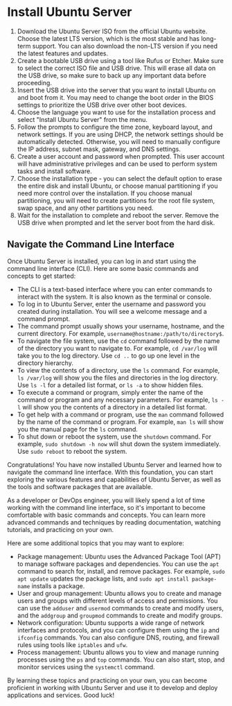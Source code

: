 # Install Ubuntu Server

1. Download the Ubuntu Server ISO from the official Ubuntu website. Choose the latest LTS version, which is the most stable and has long-term support. You can also download the non-LTS version if you need the latest features and updates.
2. Create a bootable USB drive using a tool like Rufus or Etcher. Make sure to select the correct ISO file and USB drive. This will erase all data on the USB drive, so make sure to back up any important data before proceeding.
3. Insert the USB drive into the server that you want to install Ubuntu on and boot from it. You may need to change the boot order in the BIOS settings to prioritize the USB drive over other boot devices.
4. Choose the language you want to use for the installation process and select "Install Ubuntu Server" from the menu.
5. Follow the prompts to configure the time zone, keyboard layout, and network settings. If you are using DHCP, the network settings should be automatically detected. Otherwise, you will need to manually configure the IP address, subnet mask, gateway, and DNS settings.
6. Create a user account and password when prompted. This user account will have administrative privileges and can be used to perform system tasks and install software.
7. Choose the installation type - you can select the default option to erase the entire disk and install Ubuntu, or choose manual partitioning if you need more control over the installation. If you choose manual partitioning, you will need to create partitions for the root file system, swap space, and any other partitions you need.
8. Wait for the installation to complete and reboot the server. Remove the USB drive when prompted and let the server boot from the hard disk.

## Navigate the Command Line Interface

Once Ubuntu Server is installed, you can log in and start using the command line interface (CLI). Here are some basic commands and concepts to get started:

* The CLI is a text-based interface where you can enter commands to interact with the system. It is also known as the terminal or console.
* To log in to Ubuntu Server, enter the username and password you created during installation. You will see a welcome message and a command prompt.
* The command prompt usually shows your username, hostname, and the current directory. For example, `username@hostname:/path/to/directory$`.
* To navigate the file system, use the `cd` command followed by the name of the directory you want to navigate to. For example, `cd /var/log` will take you to the log directory. Use `cd ..` to go up one level in the directory hierarchy.
* To view the contents of a directory, use the `ls` command. For example, `ls /var/log` will show you the files and directories in the log directory. Use `ls -l` for a detailed list format, or `ls -a` to show hidden files.
* To execute a command or program, simply enter the name of the command or program and any necessary parameters. For example, `ls -l` will show you the contents of a directory in a detailed list format.
* To get help with a command or program, use the `man` command followed by the name of the command or program. For example, `man ls` will show you the manual page for the `ls` command.
* To shut down or reboot the system, use the `shutdown` command. For example, `sudo shutdown -h now` will shut down the system immediately. Use `sudo reboot` to reboot the system.

Congratulations! You have now installed Ubuntu Server and learned how to navigate the command line interface. With this foundation, you can start exploring the various features and capabilities of Ubuntu Server, as well as the tools and software packages that are available.

As a developer or DevOps engineer, you will likely spend a lot of time working with the command line interface, so it's important to become comfortable with basic commands and concepts. You can learn more advanced commands and techniques by reading documentation, watching tutorials, and practicing on your own.

Here are some additional topics that you may want to explore:

* Package management: Ubuntu uses the Advanced Package Tool (APT) to manage software packages and dependencies. You can use the `apt` command to search for, install, and remove packages. For example, `sudo apt update` updates the package lists, and `sudo apt install package-name` installs a package.
* User and group management: Ubuntu allows you to create and manage users and groups with different levels of access and permissions. You can use the `adduser` and `usermod` commands to create and modify users, and the `addgroup` and `groupmod` commands to create and modify groups.
* Network configuration: Ubuntu supports a wide range of network interfaces and protocols, and you can configure them using the `ip` and `ifconfig` commands. You can also configure DNS, routing, and firewall rules using tools like `iptables` and `ufw`.
* Process management: Ubuntu allows you to view and manage running processes using the `ps` and `top` commands. You can also start, stop, and monitor services using the `systemctl` command.

By learning these topics and practicing on your own, you can become proficient in working with Ubuntu Server and use it to develop and deploy applications and services. Good luck!
